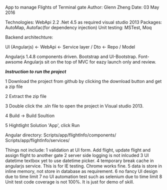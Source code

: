App to manage Flights of Terminal gate
Author: Glenn Zheng
Date: 03 May 2016

Technologies:
WebApi 2.2
.Net 4.5 as required
visual studio 2013
Packages: AutoMap, Autofac(for dependency injection)
Unit testing: MSTest, Moq

Backend architechture:

UI (Angularjs) <- WebApi <- Service layer / Dto <- Repo / Model

Angularjs 1.4.8 components driven.  Bootstrap and UI-Bootstrap. Font-awsome
Angularjs sit on the top of MVC for eazy launch only and review.


*********Instruction to run the project*********

1 Download the project from github by clicking the download button and get a zip file

2 Extract the zip file

3 Double click the .sln file to open the project in Visual studio 2013.

4 Build -> Build Soultion

5 Hightlight Solution 'App', click Run



Angular directory:
Scripts/app/flightInfo/components/
Scripts/app/flightInfo/services/

Things not include:
1 validation at UI form.  Add flight, update flight and assign flight to another gate
2 server side logging is not inlcuded
3 UI datetime textbox yet to use datetime picker.
4 temporary break cache in angularjs service. This is for IE testing. Chrome works fine.
5 data is store in inline memory, not store in database as requirement.
6 no fancy UI design due to time limit
7 no UI automation test such as selenium due to time limit
8 Unit test code coverage is not 100%. It is just for demo of skill.

